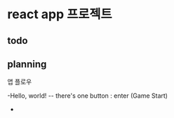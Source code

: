 # react app 프로젝트

## todo

## planning

앱 플로우

-Hello, world!
-- there's one button : enter (Game Start)

-

